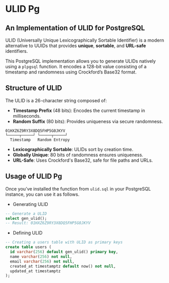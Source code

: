 # ULID Pg

## An Implementation of ULID for PostgreSQL

ULID (Universally Unique Lexicographically Sortable Identifier) is a modern alternative to UUIDs that provides **unique**, **sortable**, and **URL-safe** identifiers.

This PostgreSQL implementation allows you to generate ULIDs natively using a `plpgsql` function. It encodes a 128-bit value consisting of a timestamp and randomness using Crockford’s Base32 format.

## Structure of ULID

The ULID is a 26-character string composed of:

- **Timestamp Prefix** (48 bits): Encodes the current timestamp in milliseconds.
- **Random Suffix** (80 bits): Provides uniqueness via secure randomness.

```pseudo
01HXZ6Z9RY3X8DQ5FHP5G0JKYV
└─────┬─────┘ └─────┬─────┘
  Timestamp   Random Entropy
```

- **Lexicographically Sortable**: ULIDs sort by creation time.
- **Globally Unique**: 80 bits of randomness ensures uniqueness.
- **URL-Safe**: Uses Crockford's Base32, safe for file paths and URLs.

## Usage of ULID Pg

Once you’ve installed the function from `ulid.sql` in your PostgreSQL instance, you can use it as follows.

- Generating ULID

```sql
-- Generate a ULID
select gen_ulid();
-- Result: 01HXZ6Z9RY3X8DQ5FHP5G0JKYV
```

- Defining ULID

```sql
-- Creating a users table with ULID as primary keys
create table users (
  id varchar(256) default gen_ulid() primary key,
  name varchar(256) not null,
  email varchar(256) not null,
  created_at timestamptz default now() not null,
  updated_at timestamptz
);
```
